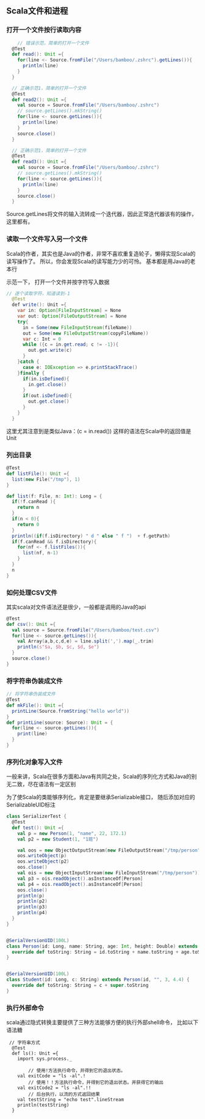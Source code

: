 ## Scala文件和进程

### 打开一个文件按行读取内容

```scala
	// 错误示范，简单的打开一个文件
  @Test
  def read(): Unit ={
    for(line <- Source.fromFile("/Users/bamboo/.zshrc").getLines()){
      println(line)
    }
  }

  // 正确示范1，简单的打开一个文件
  @Test
  def read2(): Unit ={
    val source = Source.fromFile("/Users/bamboo/.zshrc")
    // source.getLines().mkString()
    for(line <- source.getLines()){
      println(line)
    }
    source.close()
  }

  // 正确示范1，简单的打开一个文件
  @Test
  def read3(): Unit ={
    val source = Source.fromFile("/Users/bamboo/.zshrc")
    // source.getLines().mkString()
    for(line <- source.getLines()){
      println(line)
    }
    source.close()
  }
```

Source.getLines将文件的输入流转成一个迭代器，因此正常迭代器该有的操作，这里都有。

### 读取一个文件写入另一个文件

Scala的作者，其实也是Java的作者，非常不喜欢重复造轮子，懒得实现Scala的读写操作了。 所以，你会发现Scala的读写能力少的可怜。 基本都是用Java的老本行

示范一下， 打开一个文件并按字符写入数据

```java
// 逐个读取字符，知道读到-1
  @Test
  def write(): Unit ={
    var in: Option[FileInputStream] = None
    var out: Option[FileOutputStream] = None
    try{
      in = Some(new FileInputStream(fileName))
      out = Some(new FileOutputStream(copyFileName))
      var c: Int = 0
      while ({c = in.get.read; c != -1}){
        out.get.write(c)
      }
    }catch {
      case e: IOException => e.printStackTrace()
    }finally {
      if(in.isDefined){
        in.get.close()
      }
      if(out.isDefined){
        out.get.close()
      }
    }
  }
```

这里尤其注意到是类似Java：(c = in.read()) 这样的语法在Scala中的返回值是Unit

### 列出目录

```scala
@Test
def listFile(): Unit ={
  list(new File("/tmp"), 1)
}

def list(f: File, n: Int): Long = {
  if(!f.canRead ){
    return n
  }
  if(n < 0){
    return 0
  }
  println((if(f.isDirectory) " d " else " f ")  + f.getPath)
  if(f.canRead && f.isDirectory){
    for(nf <- f.listFiles()){
      list(nf, n-1)
    }
  }
  n
}
```

### 如何处理CSV文件

其实scala对文件语法还是很少，一般都是调用的Java的api

```scala
@Test
def csv(): Unit ={
  val source = Source.fromFile("/Users/bamboo/test.csv")
  for(line <- source.getLines()){
    val Array(a,b,c,d,e) = line.split(',').map(_.trim)
    println(s"$a, $b, $c, $d, $e")
  }
  source.close()
}
```

### 将字符串伪装成文件

```scala
// 将字符串伪装成文件
@Test
def mkFile(): Unit ={
  printLine(Source.fromString("hello world"))
}
def printLine(source: Source): Unit = {
  for(line <- source.getLines()){
    print(line)
  }
}
```

### 序列化对象写入文件

一般来讲，Scala在很多方面和Java有共同之处，Scala的序列化方式和Java的别无二致，尽在语法有一定区别

为了使Scala的类能够序列化，肯定是要继承Serializable接口， 随后添加对应的SerializableUID标注

```scala
class SerializerTest {
  @Test
  def test(): Unit ={
    val p = new Person(1, "name", 22, 172.1)
    val p2 = new Student(1, "1班")

    val oos = new ObjectOutputStream(new FileOutputStream("/tmp/person"))
    oos.writeObject(p)
    oos.writeObject(p2)
    oos.close()
    val ois = new ObjectInputStream(new FileInputStream("/tmp/person"))
    val p3 = ois.readObject().asInstanceOf[Person]
    val p4 = ois.readObject().asInstanceOf[Person]
    oos.close()
    println(p)
    println(p2)
    println(p3)
    println(p4)
  }
}


@SerialVersionUID(100L)
class Person(id: Long, name: String, age: Int, height: Double) extends Serializable {
  override def toString: String = id.toString + name.toString + age.toString + height.toString
}


@SerialVersionUID(100L)
class Student(id: Long, c: String) extends Person(id, "", 3, 4.4) {
  override def toString: String = c + super.toString
}
```

### 执行外部命令

scala通过隐式转换主要提供了三种方法能够方便的执行外部shell命令， 比如以下语法糖

```
 // 字符串方式
  @Test
  def ls(): Unit ={
    import sys.process._

		// 使用!方法执行命令，并得到它的退出状态。 
    val exitCode = "ls -al".!
		// 使用！！方法执行命令，并得到它的退出状态。并获得它的输出
    val exitCode2 = "ls -al".!!
		// 后台执行，以流的方式返回结果
    val testString = "echo test".lineStream
    println(testString)
  }
```





